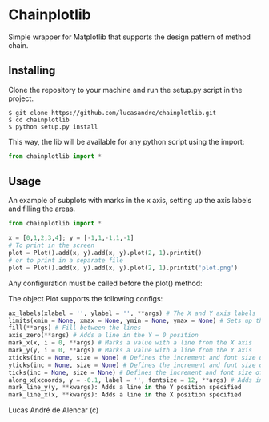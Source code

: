 # Chainplotlib

Simple wrapper for Matplotlib that supports the design pattern of method chain.

## Installing

Clone the repository to your machine and run the setup.py script in the project.

```
$ git clone https://github.com/lucasandre/chainplotlib.git
$ cd chainplotlib
$ python setup.py install
```

This way, the lib will be available for any python script using the import:

```python
from chainplotlib import *
```

## Usage

An example of subplots with marks in the x axis, setting up the axis labels and filling the areas.

```python
from chainplotlib import *

x = [0,1,2,3,4]; y = [-1,1,-1,1,-1]
# To print in the screen
plot = Plot().add(x, y).add(x, y).plot(2, 1).printit()
# or to print in a separate file
plot = Plot().add(x, y).add(x, y).plot(2, 1).printit('plot.png')
```

Any configuration must be called before the plot() method:

The object Plot supports the following configs:

```python
ax_labels(xlabel = '', ylabel = '', **args) # The X and Y axis labels
limits(xmin = None, xmax = None, ymin = None, ymax = None) # Sets up the limits that the plot is showed
fill(**args) # Fill between the lines
axis_zero(**args) # Adds a line in the Y = 0 position
mark_x(x, i = 0, **args) # Marks a value with a line from the X axis
mark_y(y, i = 0, **args) # Marks a value with a line from the Y axis
xticks(inc = None, size = None) # Defines the increment and font size of the ticks in the X axis
yticks(inc = None, size = None) # Defines the increment and font size of the ticks in the Y axis
ticks(inc = None, size = None) # Defines the increment and font size of the ticks in both axis
along_x(xcoords, y = -0.1, label = '', fontsize = 12, **args) # Adds intervals along the X axis
mark_line_y(y, **kwargs): Adds a line in the Y position specified
mark_line_x(x, **kwargs): Adds a line in the X position specified
```

Lucas André de Alencar (c)
